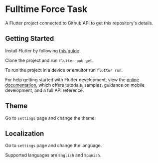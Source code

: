 # Fulltime Force Task 

A Flutter project connected to Github API to get this repository's details.

## Getting Started

Install Flutter by following [this guide](https://docs.flutter.dev/get-started/install).

Clone the project and run `flutter pub get`.

To run the project in a device or emultor run `flutter run`.

For help getting started with Flutter development, view the
[online documentation](https://flutter.dev/docs), which offers tutorials,
samples, guidance on mobile development, and a full API reference.

## Theme

Go to `settings` page and change the theme.

## Localization

Go to `settings` page and change the language.

Supported languages are `English` and `Spanish`.
